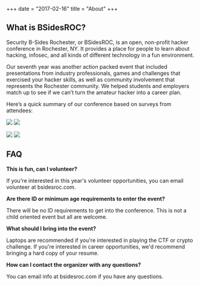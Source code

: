 +++
date = "2017-02-16"
title = "About"
+++

## What is BSidesROC?

Security B-Sides Rochester, or BSidesROC, is an open, non-profit hacker conference in Rochester, NY. It provides a place for people to learn about hacking, infosec, and all kinds of different technology in a fun environment.

Our seventh year was another action packed event that included presentations from industry professionals, games and challenges that exercised your hacker skills, as well as community involvement that represents the Rochester community. We helped students and employers match up to see if we can’t turn the amateur hacker into a career plan.

Here’s a quick summary of our conference based on surveys from attendees:

[![](/img/2017_block_0_thumb.png)](/img/2017_block_1_sm.png)
[![](/img/2017_block_1_thumb.png)](/img/2017_block_2_sm.png)

[![](/img/2017_block_2_thumb.png)](/img/2017_block_3_sm.png)
[![](/img/2017_block_3_thumb.png)](/img/2017_block_4_sm.png)

## FAQ
**This is fun, can I volunteer?**

If you're interested in this year's volunteer opportunities, you can email volunteer at bsidesroc.com. 

**Are there ID or minimum age requirements to enter the event?**

There will be no ID requirements to get into the conference. This is not a child oriented event but all are welcome. 

**What should I bring into the event?**

Laptops are recommended if you're interested in playing the CTF or crypto challenge. If you're interested in career opportunities, we'd recommend bringing a hard copy of your resume. 

**How can I contact the organizer with any questions?**

You can email info at bsidesroc.com if you have any questions. 
